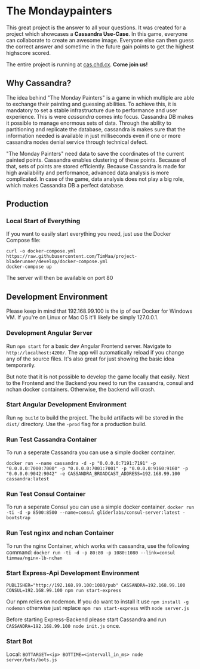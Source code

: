 # The Mondaypainters

This great project is the answer to all your questions.
It was created for a project which showcases a **Cassandra Use-Case**.
In this game, everyone can collaborate to create an awesome image. Everyone else can then guess the correct answer and sometime in the future gain points to get the highest highscore scored.

The entire project is running at [cas.chd.cx](cas.chd.cx). **Come join us!**


## Why Cassandra?

The idea behind "The Monday Painters" is a game in which multiple are able to exchange their painting and guessing abilities.
To achieve this, it is mandatory to set a stable infrastructure due to performance and user experience. This is were _cassandra_ comes into focus.
Cassandra DB makes it possible to manage enormous sets of data. Through the ability to partitioning and replicate the database, cassandra is makes sure that the information needed is 
available in just milliseconds even if one or more cassandra nodes denial service through technical defect. 

"The Monday Painters" need data to save the coordinates of the current painted points. Cassandra enables clustering of these points. Because of that, sets of points are 
stored efficiently. Because Cassandra is made for high availability and performance, advanced data analysis is more complicated. In case of the game, data analysis does not play 
a big role, which makes Cassandra DB a perfect database.


## Production

### Local Start of Everything
If you want to easily start everything you need, just use the Docker Compose file: 

```
curl -o docker-compose.yml https://raw.githubusercontent.com/TimMaa/project-bladerunner/develop/docker-compose.yml
docker-compose up
```

The server will then be available on port 80


## Development Environment

Please keep in mind that 192.168.99.100 is the ip of our Docker for Windows VM. If you're on Linux or Mac OS it'll likely be simply 127.0.0.1.

### Development Angular Server

Run `npm start` for a basic dev Angular Frontend server. Navigate to `http://localhost:4200/`. 
The app will automatically reload if you change any of the source files.
It's also great for just showing the basic idea temporarily.

But note that it is not possible to develop the game locally that easily. Next to the Frontend and the Backend you need to run the cassandra, consul and nchan docker containers. Otherwise, the backend will crash.

### Start Angular Development Environment

Run `ng build` to build the project. 
The build artifacts will be stored in the `dist/` directory. Use the `-prod` flag for a production build.

### Run Test Cassandra Container
To run a seperate Cassandra you can use a simple docker container.

`docker run --name cassandra -d -p "0.0.0.0:7191:7191" -p "0.0.0.0:7000:7000" -p "0.0.0.0:7001:7001" -p "0.0.0.0:9160:9160" -p "0.0.0.0:9042:9042" -e CASSANDRA_BROADCAST_ADDRESS=192.168.99.100 cassandra:latest`

### Run Test Consul Container
To run a seperate Consul you can use a simple docker container.
`docker run -ti -d -p 8500:8500 --name=consul gliderlabs/consul-server:latest -bootstrap`

### Run Test nginx and nchan Container
To run the nginx Container, which works with cassandra, use the following command:
`docker run -ti -d -p 80:80 -p 1080:1080 --link=consul timmaa/nginx-lb-nchan`

### Start Express-Api Development Environment
`PUBLISHER="http://192.168.99.100:1080/pub" CASSANDRA=192.168.99.100 CONSUL=192.168.99.100 npm run start-express`

Our npm relies on nodemon. If you do want to install it use `npm install -g nodemon` otherwise just replace `npm run start-express` with `node server.js`

Before starting Express-Backend please start Cassandra and run `CASSANDRA=192.168.99.100 node init.js` once.

### Start Bot
Local:
`BOTTARGET=<ip> BOTTIME=<intervall_in_ms> node server/bots/bots.js`
